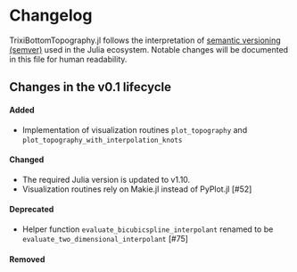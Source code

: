 # Changelog

TrixiBottomTopography.jl follows the interpretation of
[semantic versioning (semver)](https://julialang.github.io/Pkg.jl/dev/compatibility/#Version-specifier-format-1)
used in the Julia ecosystem. Notable changes will be documented in this file
for human readability.

## Changes in the v0.1 lifecycle

#### Added

- Implementation of visualization routines `plot_topography` and `plot_topography_with_interpolation_knots`

#### Changed

- The required Julia version is updated to v1.10.
- Visualization routines rely on Makie.jl instead of PyPlot.jl [#52]

#### Deprecated

- Helper function `evaluate_bicubicspline_interpolant` renamed to be `evaluate_two_dimensional_interpolant` [#75]

#### Removed
